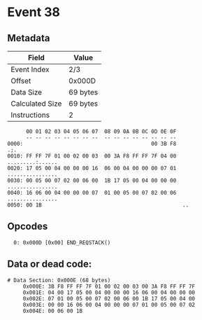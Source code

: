 # Event 38

## Metadata

| Field           | Value    |
|-----------------|----------|
| Event Index     | 2/3      |
| Offset          | 0x000D   |
| Data Size       | 69 bytes |
| Calculated Size | 69 bytes |
| Instructions    | 2        |

```
      00 01 02 03 04 05 06 07  08 09 0A 0B 0C 0D 0E 0F
      -- -- -- -- -- -- -- --  -- -- -- -- -- -- -- --
0000:                                         00 3B F8               .;.
0010: FF FF 7F 01 00 02 00 03  00 3A F8 FF FF 7F 04 00  .........:......
0020: 17 05 00 04 00 00 00 16  06 00 04 00 00 00 07 01  ................
0030: 00 05 00 07 02 00 06 00  1B 17 05 00 04 00 00 00  ................
0040: 16 06 00 04 00 00 00 07  01 00 05 00 07 02 00 06  ................
0050: 00 1B                                             ..              
```

## Opcodes

```
  0: 0x000D [0x00] END_REQSTACK()
```

## Data or dead code:

```
# Data Section: 0x000E (68 bytes)
     0x000E: 3B F8 FF FF 7F 01 00 02 00 03 00 3A F8 FF FF 7F
     0x001E: 04 00 17 05 00 04 00 00 00 16 06 00 04 00 00 00
     0x002E: 07 01 00 05 00 07 02 00 06 00 1B 17 05 00 04 00
     0x003E: 00 00 16 06 00 04 00 00 00 07 01 00 05 00 07 02
     0x004E: 00 06 00 1B
```
